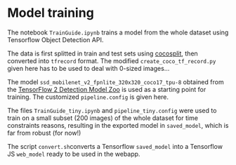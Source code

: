# Model training

The notebook `TrainGuide.ipynb` trains a model from the whole dataset using Tensorflow Object Detection API.

The data is first splitted in train and test sets using [cocosplit](https://github.com/akarazniewicz/cocosplit.git), then converted into `tfrecord` format. The modified `create_coco_tf_record.py` given here has to be used to deal with 0-sized images...

The model `ssd_mobilenet_v2_fpnlite_320x320_coco17_tpu-8` obtained from the [TensorFlow 2 Detection Model Zoo](https://github.com/tensorflow/models/blob/master/research/object_detection/g3doc/tf2_detection_zoo.md) is used as a starting point for training. The customized `pipeline.config` is given here.

The files `TrainGuide_tiny.ipynb` and `pipeline_tiny.config` were used to train on a small subset (200 images) of the whole dataset for time constraints reasons, resulting in the exported model in `saved_model`, which is far from robust (for now!)

The script `convert.sh`converts a Tensorflow `saved_model` into a Tensorflow JS `web_model` ready to be used in the webapp.
